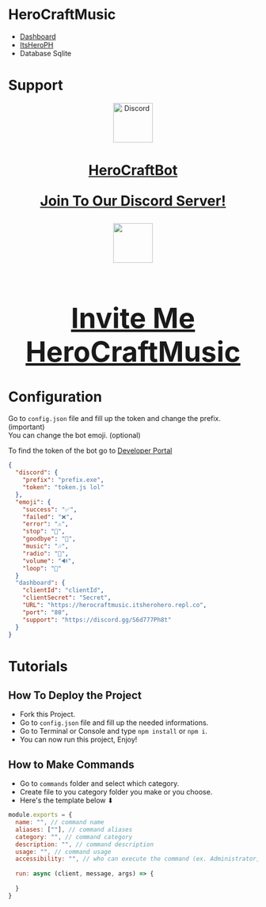 # HeroCraftMusic
- [Dashboard](https://herocraftmusic.tk/)
- [ItsHeroPH](https://discord.com/users/614624050286952481)
- Database Sqlite

# Support

<div align="center">
  <a href="https://discord.gg/S6d777Ph8t">
    <img src="https://user-images.githubusercontent.com/59381835/92191514-d649ad80-ee18-11ea-9bc4-e95c7a122a99.png"  alt="Discord" width="80px"/>
    <h1>HeroCraftBot</h1<br><p>Join To Our Discord Server!</p>
  </a><a href="https://discord.com/oauth2/authorize?client_id=882546376699949057&permissions=3147776&scope=bot">
    <img src="https://media.discordapp.net/attachments/899498088660627476/913708707555188766/HMusic.png?width=484&height=484" width="80px"/>
    <h1>Invite Me<br>HeroCraftMusic</h1>
  </a>
</div>

# Configuration
Go to `config.json` file and fill up the token and change the prefix. (important)  
You can change the bot emoji. (optional)

To find the token of the bot go to [Developer Portal](https://discord.com/developers/applications)

```json
{
  "discord": {
    "prefix": "prefix.exe",
    "token": "token.js lol" 
  },
  "emoji": {
    "success": "✅",
    "failed": "❌",
    "error": "⚠",
    "stop": "🛑",
    "goodbye": "👋",
    "music": "🎶",
    "radio": "🔘",
    "volume": "🔊",
    "loop": "🔄"
  }
  "dashboard": {
    "clientId": "clientId",
    "clientSecret": "Secret",
    "URL": "https://herocraftmusic.itsherohero.repl.co",
    "port": "80",
    "support": "https://discord.gg/S6d777Ph8t"
  }
}

```

# Tutorials
## How To Deploy the Project
- Fork this Project.
- Go to `config.json` file and fill up the needed informations.
- Go to Terminal or Console and type `npm install` or `npm i`.
- You can now run this project, Enjoy!

## How to Make Commands
- Go to `commands` folder and select which category.
- Create file to you category folder you make or you choose.
- Here's the template below ⬇

```js
module.exports = {
  name: "", // command name
  aliases: [""], // command aliases
  category: "", // command category
  description: "", // command description
  usage: "", // command usage
  accessibility: "", // who can execute the command (ex. Administrator, everyone)
  
  run: async (client, message, args) => {
    
  }
}

```
